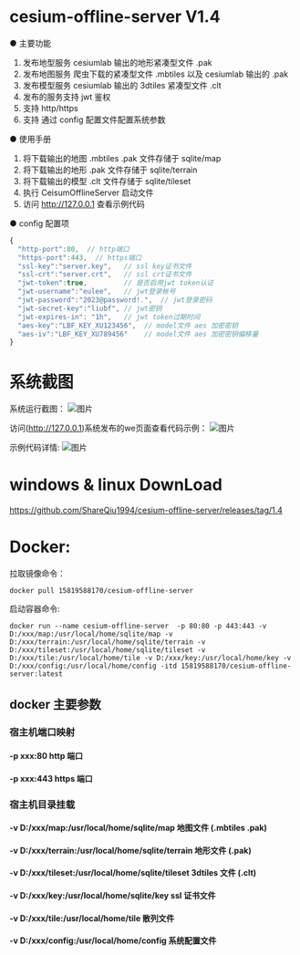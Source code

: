 # cesium-offline-server V1.4

● 主要功能

1. 发布地型服务 cesiumlab 输出的地形紧凑型文件 .pak
2. 发布地图服务 爬虫下载的紧凑型文件 .mbtiles 以及 cesiumlab 输出的 .pak
3. 发布模型服务 cesiumlab 输出的 3dtiles 紧凑型文件 .clt
4. 发布的服务支持 jwt 鉴权
5. 支持 http/https
6. 支持 通过 config 配置文件配置系统参数

● 使用手册

1. 将下载输出的地图 .mbtiles .pak 文件存储于 sqlite/map
2. 将下载输出的地形 .pak 文件存储于 sqlite/terrain
3. 将下载输出的模型 .clt 文件存储于 sqlite/tileset
4. 执行 CeisumOfflineServer 启动文件
5. 访问 http://127.0.0.1 查看示例代码

● config 配置项

```javascript
{
  "http-port":80,  // http端口
  "https-port":443,  // https端口
  "ssl-key":"server.key",   // ssl key证书文件
  "ssl-crt":"server.crt",   // ssl crt证书文件
  "jwt-token":true,         // 是否启用jwt token认证
  "jwt-username":"eulee",   // jwt登录帐号
  "jwt-password":"2023@password!.",  // jwt登录密码
  "jwt-secret-key":"liubf", // jwt密钥
  "jwt-expires-in": "1h",   // jwt token过期时间
  "aes-key":"LBF_KEY_XU123456",  // model文件 aes 加密密钥
  "aes-iv":"LBF_KEY_XU789456"    // model文件 aes 加密密钥偏移量
}
```

# 系统截图

系统运行截图：
![图片](https://devmodels.oss-cn-shenzhen.aliyuncs.com/devtest/liubofang/images/%E5%BE%AE%E4%BF%A1%E5%9B%BE%E7%89%87_20230801175802.png)

访问(http://127.0.0.1)系统发布的we页面查看代码示例：
![图片](https://devmodels.oss-cn-shenzhen.aliyuncs.com/devtest/liubofang/images/%E5%8A%9F%E8%83%BD%E7%A4%BA%E4%BE%8B.png)

示例代码详情:
![图片](https://devmodels.oss-cn-shenzhen.aliyuncs.com/devtest/liubofang/images/%E5%BE%AE%E4%BF%A1%E5%9B%BE%E7%89%87_20230801175028.png)

# windows & linux DownLoad

https://github.com/ShareQiu1994/cesium-offline-server/releases/tag/1.4

# Docker:

拉取镜像命令：

```
docker pull 15819588170/cesium-offline-server
```

启动容器命令:

```
docker run --name cesium-offline-server  -p 80:80 -p 443:443 -v D:/xxx/map:/usr/local/home/sqlite/map -v D:/xxx/terrain:/usr/local/home/sqlite/terrain -v D:/xxx/tileset:/usr/local/home/sqlite/tileset -v D:/xxx/tile:/usr/local/home/tile -v D:/xxx/key:/usr/local/home/key -v D:/xxx/config:/usr/local/home/config -itd 15819588170/cesium-offline-server:latest
```

## docker 主要参数

### 宿主机端口映射

#### -p xxx:80 http 端口

#### -p xxx:443 https 端口

### 宿主机目录挂载

#### -v D:/xxx/map:/usr/local/home/sqlite/map 地图文件 (.mbtiles .pak)

#### -v D:/xxx/terrain:/usr/local/home/sqlite/terrain 地形文件 (.pak)

#### -v D:/xxx/tileset:/usr/local/home/sqlite/tileset 3dtiles 文件 (.clt)

#### -v D:/xxx/key:/usr/local/home/sqlite/key ssl 证书文件

#### -v D:/xxx/tile:/usr/local/home/tile 散列文件

#### -v D:/xxx/config:/usr/local/home/config 系统配置文件
